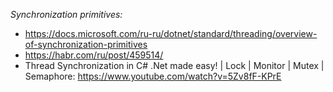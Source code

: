 *Synchronization primitives:*
- https://docs.microsoft.com/ru-ru/dotnet/standard/threading/overview-of-synchronization-primitives
- https://habr.com/ru/post/459514/
- Thread Synchronization in C# .Net made easy! | Lock | Monitor | Mutex | Semaphore: https://www.youtube.com/watch?v=5Zv8fF-KPrE
